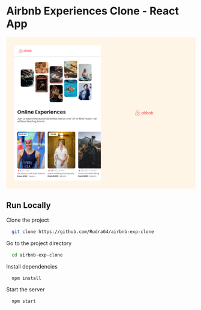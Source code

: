 # Airbnb Experiences Clone - React App

![image](airbnb_exp_clone_coverimg.png)


## Run Locally

Clone the project

```bash
  git clone https://github.com/RudraG4/airbnb-exp-clone
```

Go to the project directory

```bash
  cd airbnb-exp-clone
```

Install dependencies

```bash
  npm install
```

Start the server

```bash
  npm start
```
